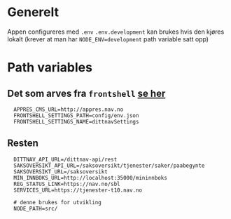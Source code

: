 # Generelt

Appen configureres med `.env`
`.env.development` kan brukes hvis den kjøres lokalt (krever at man har `NODE_ENV=development` path variable satt opp)

# Path variables

## Det som arves fra `frontshell` [se her](https://github.com/navikt/frontshell/blob/master/doc/path-variables.md)
```
  APPRES_CMS_URL=http://appres.nav.no
  FRONTSHELL_SETTINGS_PATH=config/env.json
  FRONTSHELL_SETTINGS_NAME=dittnavSettings
```

## Resten
```
  DITTNAV_API_URL=/dittnav-api/rest
  SAKSOVERSIKT_API_URL=/saksoversikt/tjenester/saker/paabegynte 
  SAKSOVERSIKT_URL=/saksoversikt
  MIN_INNBOKS_URL=http://localhost:35000/mininnboks
  REG_STATUS_LINK=https://nav.no/sbl
  SERVICES_URL=https://tjenester-t10.nav.no

  # denne brukes for utvikling
  NODE_PATH=src/
```